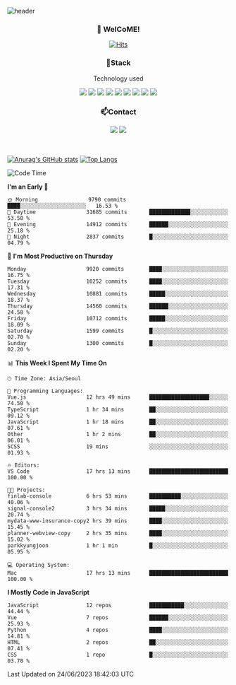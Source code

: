 ![header](https://capsule-render.vercel.app/api?type=waving&color=gradient&height=200&text=Kyungjoon&fontAlign=70&fontAlignY=40&animation=twinkling)

<h3 align="center">👋 WelCoME!</h3>

<div align=center>
  
[![Hits](https://hits.seeyoufarm.com/api/count/incr/badge.svg?url=https%3A%2F%2Fgithub.com%2Fuvula6921&count_bg=%2322BAC9&title_bg=%23827F7F&icon=iconify.svg&icon_color=%2325A27F&title=visits&edge_flat=false)](https://hits.seeyoufarm.com)
  
</div>
<h3 align="center">📌Stack</h3>
<p align="center">Technology used</p>
<div align="center"><img src="https://img.shields.io/badge/HTML5-E34F26?style=flat-square&logo=HTML5&logoColor=white"></img> <img src="https://img.shields.io/badge/CSS3-0A84FF?style=flat-square&logo=CSS3&logoColor=white"></img> <img src="https://img.shields.io/badge/JavaScript-FFCD11?style=flat-square&logo=JavaScript&logoColor=white"></img> <img src="https://img.shields.io/badge/React-00BCF6?style=flat-square&logo=React&logoColor=white"></img> <img src="https://img.shields.io/badge/jQuery-3655FF?style=flat-square&logo=jQuery&logoColor=white"></img> <img src="https://img.shields.io/badge/Ruby-E0115F?style=flat-square&logo=Ruby&logoColor=white"></img> <img src="https://img.shields.io/badge/Python-4B8BBE?style=flat-square&logo=Python&logoColor=white"></img> <img src="https://img.shields.io/badge/Vue-4FC08D?style=flat-square&logo=Vue.js&logoColor=white"></img> <img src="https://img.shields.io/badge/Nuxt-00DC82?style=flat-square&logo=Nuxt.js&logoColor=white"></img></div>

<h3 align="center">📫Contact</h3>
<div align="center"><a href="https://velog.io/@uvula6921/"><img src="https://img.shields.io/badge/Blog-20c997?style=flat-square&logo=V&logoColor=white"/></a> <a href="pkj6921@gmail.com"><img src="https://img.shields.io/badge/Gmail-EA4335?style=flat-square&logo=Gmail&logoColor=white"/></a></div>
<br>
<br>

[![Anurag's GitHub stats](https://github-readme-stats.vercel.app/api?username=uvula6921&hide=stars,issues&show_icons=true&count_private=true&theme=tokyonight)](https://github.com/anuraghazra/github-readme-stats)
[![Top Langs](https://github-readme-stats.vercel.app/api/top-langs/?username=uvula6921&hide=css,jupyter%20notebook,html&exclude_repo=uvula6921,uvula6921.github.io&layout=compact&langs_count=8)](https://github.com/anuraghazra/github-readme-stats)

<!--START_SECTION:waka-->
![Code Time](http://img.shields.io/badge/Code%20Time-1%2C666%20hrs%203%20mins-blue)

**I'm an Early 🐤** 

```text
🌞 Morning                9790 commits        ████░░░░░░░░░░░░░░░░░░░░░   16.53 % 
🌆 Daytime                31685 commits       █████████████░░░░░░░░░░░░   53.50 % 
🌃 Evening                14912 commits       ██████░░░░░░░░░░░░░░░░░░░   25.18 % 
🌙 Night                  2837 commits        █░░░░░░░░░░░░░░░░░░░░░░░░   04.79 % 
```
📅 **I'm Most Productive on Thursday** 

```text
Monday                   9920 commits        ████░░░░░░░░░░░░░░░░░░░░░   16.75 % 
Tuesday                  10252 commits       ████░░░░░░░░░░░░░░░░░░░░░   17.31 % 
Wednesday                10881 commits       █████░░░░░░░░░░░░░░░░░░░░   18.37 % 
Thursday                 14560 commits       ██████░░░░░░░░░░░░░░░░░░░   24.58 % 
Friday                   10712 commits       █████░░░░░░░░░░░░░░░░░░░░   18.09 % 
Saturday                 1599 commits        █░░░░░░░░░░░░░░░░░░░░░░░░   02.70 % 
Sunday                   1300 commits        █░░░░░░░░░░░░░░░░░░░░░░░░   02.20 % 
```


📊 **This Week I Spent My Time On** 

```text
🕑︎ Time Zone: Asia/Seoul

💬 Programming Languages: 
Vue.js                   12 hrs 49 mins      ███████████████████░░░░░░   74.50 % 
TypeScript               1 hr 34 mins        ██░░░░░░░░░░░░░░░░░░░░░░░   09.12 % 
JavaScript               1 hr 18 mins        ██░░░░░░░░░░░░░░░░░░░░░░░   07.61 % 
Other                    1 hr 2 mins         ██░░░░░░░░░░░░░░░░░░░░░░░   06.01 % 
SCSS                     19 mins             ░░░░░░░░░░░░░░░░░░░░░░░░░   01.93 % 

🔥 Editors: 
VS Code                  17 hrs 13 mins      █████████████████████████   100.00 % 

🐱‍💻 Projects: 
finlab-console           6 hrs 53 mins       ██████████░░░░░░░░░░░░░░░   40.06 % 
signal-console2          3 hrs 34 mins       █████░░░░░░░░░░░░░░░░░░░░   20.74 % 
mydata-www-insurance-copy2 hrs 39 mins       ████░░░░░░░░░░░░░░░░░░░░░   15.45 % 
planner-webview-copy     2 hrs 35 mins       ████░░░░░░░░░░░░░░░░░░░░░   15.02 % 
parkkyungjoon            1 hr 1 min          █░░░░░░░░░░░░░░░░░░░░░░░░   05.95 % 

💻 Operating System: 
Mac                      17 hrs 13 mins      █████████████████████████   100.00 % 
```

**I Mostly Code in JavaScript** 

```text
JavaScript               12 repos            ███████████░░░░░░░░░░░░░░   44.44 % 
Vue                      7 repos             ██████░░░░░░░░░░░░░░░░░░░   25.93 % 
Python                   4 repos             ████░░░░░░░░░░░░░░░░░░░░░   14.81 % 
HTML                     2 repos             ██░░░░░░░░░░░░░░░░░░░░░░░   07.41 % 
CSS                      1 repo              █░░░░░░░░░░░░░░░░░░░░░░░░   03.70 % 
```




 Last Updated on 24/06/2023 18:42:03 UTC
<!--END_SECTION:waka-->
